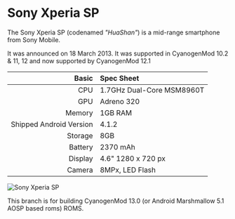 Sony Xperia SP
==============


The Sony Xperia SP (codenamed _"HuaShan"_) is a mid-range smartphone from Sony Mobile.

It was announced on 18 March 2013. It was supported in CyanogenMod 10.2 & 11, 12 and now supported by CyanogenMod 12.1

Basic   | Spec Sheet
-------:|:-------------------------
CPU     | 1.7GHz Dual-Core MSM8960T
GPU     | Adreno 320
Memory  | 1GB RAM
Shipped Android Version | 4.1.2
Storage | 8GB
Battery | 2370 mAh
Display | 4.6" 1280 x 720 px
Camera  | 8MPx, LED Flash

![Sony Xperia SP](http://wiki.cyanogenmod.org/images/3/3e/Huashan.png "Sony Xperia SP in white")

This branch is for building CyanogenMod 13.0 (or Android Marshmallow 5.1 AOSP based roms) ROMS.
